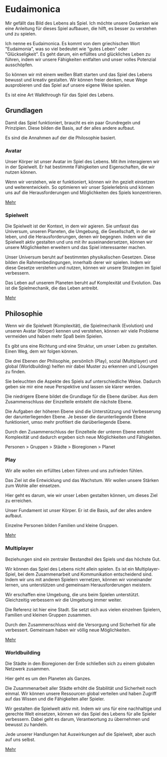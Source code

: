 # Eudaimonica

Mir gefällt das Bild des Lebens als Spiel. Ich möchte unsere Gedanken wie eine Anleitung für dieses Spiel aufbauen, die hilft, es besser zu verstehen und zu spielen.

Ich nenne es Eudaimonica. Es kommt von dem griechischen Wort "Eudaimonia", was so viel bedeutet wie "gutes Leben" oder "Glückseligkeit". Es geht darum, ein erfülltes und glückliches Leben zu führen, indem wir unsere Fähigkeiten entfalten und unser volles Potenzial ausschöpfen.

So können wir mit einem weißen Blatt starten und das Spiel des Lebens bewusst und kreativ gestalten. Wir können freier denken, neue Wege ausprobieren und das Spiel auf unsere eigene Weise spielen.

Es ist eine Art Walkthrough für das Spiel des Lebens.

## Grundlagen

Damit das Spiel funktioniert, braucht es ein paar Grundregeln und Prinzipien. Diese bilden die Basis, auf der alles andere aufbaut.

Es sind die Annahmen auf der die Philosophie basiert.

### Avatar

Unser Körper ist unser Avatar im Spiel des Lebens. Mit ihm interagieren wir in der Spielwelt. Er hat bestimmte Fähigkeiten und Eigenschaften, die wir nutzen können.

Wenn wir verstehen, wie er funktioniert, können wir ihn gezielt einsetzen und weiterentwickeln. So optimieren wir unser Spielerlebnis und können uns auf die Herausforderungen und Möglichkeiten des Spiels konzentrieren.

[Mehr](/eudaimonica/avatar)

### Spielwelt

Die Spielwelt ist der Kontext, in dem wir agieren. Sie umfasst das Universum, unseren Planeten, die Umgebung, die Gesellschaft, in der wir leben, und die Herausforderungen, denen wir begegnen. Indem wir die Spielwelt aktiv gestalten und uns mit ihr auseinandersetzen, können wir unsere Möglichkeiten erweitern und das Spiel interessanter machen.

Unser Universum beruht auf bestimmten physikalischen Gesetzen. Diese bilden die Rahmenbedingungen, innerhalb derer wir spielen. Indem wir diese Gesetze verstehen und nutzen, können wir unsere Strategien im Spiel verbessern.

Das Leben auf unserem Planeten beruht auf Komplexität und Evolution. Das ist die Spielmechanik, die das Leben antreibt.

[Mehr](/eudaimonica/universe)

## Philosophie

Wenn wir die Spielwelt (Komplexität), die Spielmechanik (Evolution) und unseren Avatar (Körper) kennen und verstehen, können wir viele Probleme vermeiden und haben mehr Spaß beim Spielen.

Es gibt uns eine Richtung und eine Struktur, um unser Leben zu gestalten. Einen Weg, dem wir folgen können.

Die drei Ebenen der Philisophie, persönlich (Play), sozial (Multiplayer) und global (Worldbuilding) helfen mir dabei Muster zu erkennen und Lösungen zu finden.

Sie beleuchten die Aspekte des Spiels auf unterschiedliche Weise. Dadurch geben sie mir eine neue Perspektive und lassen sie klarer werden.

Die niedrigere Ebene bildet die Grundlage für die Ebene darüber. Aus dem Zusammenschluss der Einzelteile entsteht die nächste Ebene.

Die Aufgaben der höheren Ebene sind die Unterstützung und Verbesserung der darunterliegenden Ebene. Je besser die darunterliegende Ebene funktioniert, umso mehr profitiert die darüberliegende Ebene.

Durch den Zusammenschluss der Einzelteile der unteren Ebene entsteht Komplexität und dadurch ergeben sich neue Möglichkeiten und Fähigkeiten.

Personen > Gruppen > Städte > Bioregionen > Planet

### Play

Wir alle wollen ein erfülltes Leben führen und uns zufrieden fühlen.

Das Ziel ist die Entwicklung und das Wachstum. Wir wollen unsere Stärken zum Wohle aller einsetzen.

Hier geht es darum, wie wir unser Leben gestalten können, um dieses Ziel zu erreichen.

Unser Fundament ist unser Körper. Er ist die Basis, auf der alles andere aufbaut.

Einzelne Personen bilden Familien und kleine Gruppen.

[Mehr](/eudaimonica/play)

### Multiplayer

Beziehungen sind ein zentraler Bestandteil des Spiels und das höchste Gut.

Wir können das Spiel des Lebens nicht allein spielen. Es ist ein Multiplayer-Spiel, bei dem Zusammenarbeit und Kommunikation entscheidend sind. Indem wir uns mit anderen Spielern vernetzen, können wir voneinander lernen, uns unterstützen und gemeinsam Herausforderungen meistern.

Wir erschaffen eine Umgebung, die uns beim Spielen unterstützt. Gleichzeitig verbessern wir die Umgebung immer weiter.

Die Referenz ist hier eine Stadt. Sie setzt sich aus vielen einzelnen Spielern, Familien und kleinen Gruppen zusammen.

Durch den Zusammenschluss wird die Versorgung und Sicherheit für alle verbessert. Gemeinsam haben wir völlig neue Möglichkeiten.

[Mehr](/eudaimonica/multiplayer)

### Worldbuilding

Die Städte in den Bioregionen der Erde schließen sich zu einem globalen Netzwerk zusammen.

Hier geht es um den Planeten als Ganzes.

Die Zusammenarbeit aller Städte erhöht die Stabilität und Sicherheit noch einmal. Wir können unsere Ressourcen global verteilen und haben Zugriff auf das Wissen und die Fähigkeiten aller Spieler.

Wir gestalten die Spielwelt aktiv mit. Indem wir uns für eine nachhaltige und gerechte Welt einsetzen, können wir das Spiel des Lebens für alle Spieler verbessern. Dabei geht es darum, Verantwortung zu übernehmen und bewusst zu handeln.

Jede unserer Handlungen hat Auswirkungen auf die Spielwelt, aber auch auf uns selbst.

[Mehr](/eudaimonica/worldbuilding)
